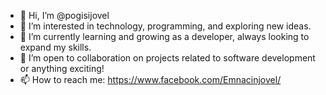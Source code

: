 - 👋 Hi, I’m @pogisijovel
- 👀 I’m interested in technology, programming, and exploring new ideas.
- 🌱 I’m currently learning and growing as a developer, always looking to expand my skills.
- 💞️ I’m open to collaboration on projects related to software development or anything exciting!
- 📫 How to reach me: https://www.facebook.com/Emnacinjovel/

